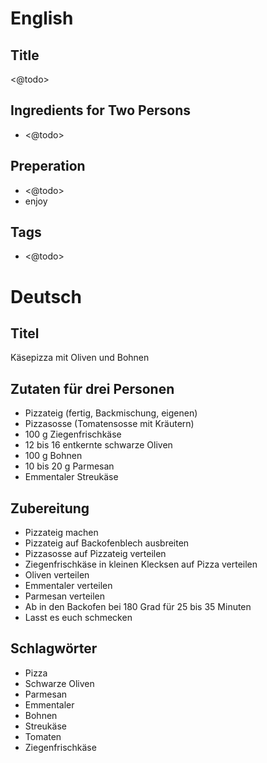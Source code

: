 # English

## Title

<@todo>

## Ingredients for Two Persons

* <@todo>

## Preperation

* <@todo>
* enjoy

## Tags

* <@todo>

# Deutsch

## Titel

Käsepizza mit Oliven und Bohnen

## Zutaten für drei Personen

* Pizzateig (fertig, Backmischung, eigenen)
* Pizzasosse (Tomatensosse mit Kräutern)
* 100 g Ziegenfrischkäse
* 12 bis 16 entkernte schwarze Oliven
* 100 g Bohnen
* 10 bis 20 g Parmesan
* Emmentaler Streukäse

## Zubereitung

* Pizzateig machen
* Pizzateig auf Backofenblech ausbreiten
* Pizzasosse auf Pizzateig verteilen
* Ziegenfrischkäse in kleinen Klecksen auf Pizza verteilen
* Oliven verteilen
* Emmentaler verteilen
* Parmesan verteilen
* Ab in den Backofen bei 180 Grad für 25 bis 35 Minuten
* Lasst es euch schmecken

## Schlagwörter

* Pizza
* Schwarze Oliven
* Parmesan
* Emmentaler
* Bohnen
* Streukäse
* Tomaten
* Ziegenfrischkäse

